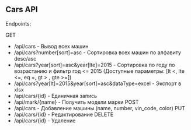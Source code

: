 ## Cars API

Endpoints: 

GET
- /api/cars - Вывод всех машин
- /api/cars?number[sort]=asc - Сортировка всех машин по алфавиту desc/asc
- /api/cars?year[sort]=asc&year[lte]=2015 - Сортировка по году по возрастанию и фильтр год <= 2015 (Доступные параметры: [lt <, lte <=, eq =, gt > , gte >=])
- /api/cars?year[lt]=2015&amp;year[sort]=asc&amp;dataType=excel - Экспорт в xlsx
- /api/cars/{id} - Единичная запись
- /api/mark/{name} - Получить модели марки
POST
- /api/cars - Добавление машины (name, number, vin_code, color)
PUT
- /api/cars/{id} - Редактирование
DELETE
- /api/cars/{id} - Удаление

